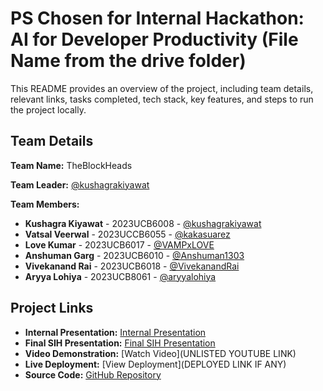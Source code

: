 # PS Chosen for Internal Hackathon: AI for Developer Productivity (File Name from the drive folder)

This README provides an overview of the project, including team details, relevant links, tasks completed, tech stack, key features, and steps to run the project locally.

## Team Details

**Team Name:** TheBlockHeads

**Team Leader:** [@kushagrakiyawat](https://github.com/kushagrakiyawat)

**Team Members:**

- **Kushagra Kiyawat** - 2023UCB6008 - [@kushagrakiyawat](https://github.com/kushagrakiyawat)
- **Vatsal Veerwal** - 2023UCCB6055 - [@kakasuarez](https://github.com/kakasuarez)
- **Love Kumar** - 2023UCB6017 - [@VAMPxLOVE](https://github.com/VAMPxLOVE)
- **Anshuman Garg** - 2023UCB6010 - [@Anshuman1303](https://github.com/Anshuman1303)
- **Vivekanand Rai** - 2023UCB6018 - [@VivekanandRai](https://github.com/VivekanandRai)
- **Aryya Lohiya** - 2023UCB8061 - [@aryyalohiya](https://github.com/aryyalohiya)

## Project Links

- **Internal Presentation:** [Internal Presentation](https://github.com/kushagrakiyawat/SIH_INTERNAL_ROUND_1_TheBlockHeads/blob/main/files/Internal_PPT_TheBlockHeads.pdf)
- **Final SIH Presentation:** [Final SIH Presentation](https://github.com/kushagrakiyawat/SIH_INTERNAL_ROUND_1_TheBlockHeads/blob/main/files/SIH_PPT_TheBlockHeads.pdf)
- **Video Demonstration:** [Watch Video](UNLISTED YOUTUBE LINK)
- **Live Deployment:** [View Deployment](DEPLOYED LINK IF ANY)
- **Source Code:** [GitHub Repository](https://github.com/kushagrakiyawat/SIH_INTERNAL_ROUND_1_TheBlockHeads/tree/main/code)

